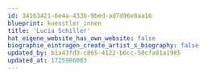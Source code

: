 ```yaml
---
id: 34163421-6e4a-433b-9bed-ad7d96e8aa16
blueprint: kuenstler_innen
title: 'Lucia Schiller'
hat_eigene_website_has_own_website: false
biographie_eintragen_create_artist_s_biography: false
updated_by: b1a43fd3-c865-4122-b6cc-50cfa81a1985
updated_at: 1725986003
---
```

